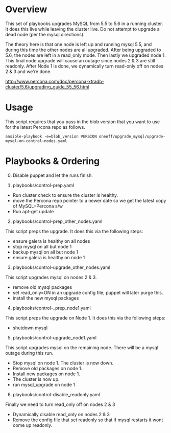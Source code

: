# Overview
This set of playbooks upgrades MySQL from 5.5 to 5.6 in a running cluster.
It does this live while leaving the cluster live. Do not attempt to upgrade
a dead node (per the mysql directions).

The theory here is that one node is left up and running mysql 5.5, and during
this time the other nodes are all upgraded. After being upgraded to 5.6, the nodes
are left in a read_only mode. Then lastly we upgraded node 1. This final node upgrade
will cause an outage since nodes 2 & 3 are still readonly. After Node 1 is done,
we dynamically turn read-only off on nodes 2 & 3 and we're done.

http://www.percona.com/doc/percona-xtradb-cluster/5.6/upgrading_guide_55_56.html

# Usage

This script requires that you pass in the blob version that you want to use for the
latest Percona repo as follows.

    ansible-playbook -e=blob_version VERSION oneoff/upgrade_mysql/upgrade-mysql-on-control-nodes.yaml

# Playbooks & Ordering

0) Disable puppet and let the runs finish.

1) playbooks/control-prep.yaml

* Run cluster check to ensure the cluster is healthy.
* move the Percona repo pointer to a newer date so we get the latest copy of MySQL+Percona s/w
* Run apt-get update

2) playbooks/control-prep_other_nodes.yaml

This script preps the upgrade. It does this via the following steps:

* ensure galera is healthy on all nodes
* stop mysql on all but node 1
* backup mysql on all but node 1
* ensure galera is healthy on node 1

3) playbooks/control-upgrade_other_nodes.yaml

This script upgrades mysql on nodes 2 & 3.

* remove old mysql packages
* set read_only=ON in an upgrade config file, puppet will later purge this.
* install the new mysql packages

4) playbooks/control-_prep_node1.yaml

This script preps the upgrade on Node 1. It does this via the following steps:

* shutdown mysql

5) playbooks/control-upgrade_node1.yaml

This script upgrades mysql on the remaining node. There will be a mysql outage
during this run.

* Stop mysql on node 1. The cluster is now down.
* Remove old packages on node 1.
* Install new packages on node 1.
* The cluster is now up.
* run mysql_upgrade on node 1

6) playbooks/control-disable_readonly.yaml

Finally we need to turn read_only off on nodes 2 & 3

* Dynamically disable read_only on nodes 2 & 3
* Remove the config file that set readonly so that if mysql restarts it wont come up readonly.

